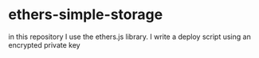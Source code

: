 # ethers-simple-storage

in this repository I use the ethers.js library. I write a deploy script using an encrypted private key
